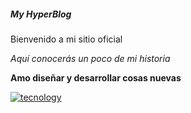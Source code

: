 ##### My HyperBlog

Bienvenido a mi sitio oficial

*Aquí conocerás un poco de mi historia*

**Amo diseñar y desarrollar cosas nuevas**

[![tecnology](https://www.bbva.com/wp-content/uploads/2018/06/fintech-tecnologia-innovacion-digital-blockchain-bbva_opt.jpg "tecnology")](https://www.bbva.com/wp-content/uploads/2018/06/fintech-tecnologia-innovacion-digital-blockchain-bbva_opt.jpg "tecnology")